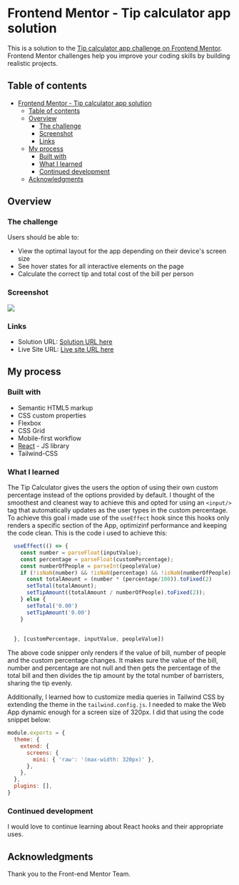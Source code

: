 # Frontend Mentor - Tip calculator app solution

This is a solution to the [Tip calculator app challenge on Frontend Mentor](https://www.frontendmentor.io/challenges/tip-calculator-app-ugJNGbJUX). Frontend Mentor challenges help you improve your coding skills by building realistic projects.

## Table of contents

- [Frontend Mentor - Tip calculator app solution](#frontend-mentor---tip-calculator-app-solution)
  - [Table of contents](#table-of-contents)
  - [Overview](#overview)
    - [The challenge](#the-challenge)
    - [Screenshot](#screenshot)
    - [Links](#links)
  - [My process](#my-process)
    - [Built with](#built-with)
    - [What I learned](#what-i-learned)
    - [Continued development](#continued-development)
  - [Acknowledgments](#acknowledgments)


## Overview

### The challenge

Users should be able to:

- View the optimal layout for the app depending on their device's screen size
- See hover states for all interactive elements on the page
- Calculate the correct tip and total cost of the bill per person

### Screenshot

![](./screenshot.jpg)


### Links

- Solution URL: [Solution URL here](https://github.com/TorCanHack/tip-calculator-app)
- Live Site URL: [Live site URL here](https://torcanhack.github.io/tip-calculator-app/)

## My process

### Built with

- Semantic HTML5 markup
- CSS custom properties
- Flexbox
- CSS Grid
- Mobile-first workflow
- [React](https://reactjs.org/) - JS library
- Tailwind-CSS


### What I learned

The Tip Calculator gives the users the option of using their own custom percentage instead of the options provided by default. I thought of the smoothest and cleanest way to achieve this and opted for using an `<input/>` tag that automatically updates as the user types in the custom percentage. To achieve this goal i made use of the `useEffect` hook since this hooks only renders a specific section of the App, optimizinf performance and keeping the code clean. This is the code i used to achieve this:

````js
  useEffect(() => {
    const number = parseFloat(inputValue);
    const percentage = parseFloat(customPercentage);
    const numberOfPeople = parseInt(peopleValue)
    if (!isNaN(number) && !isNaN(percentage) && !isNaN(numberOfPeople) && numberOfPeople > 0) {
      const totalAmount = (number * (percentage/100)).toFixed(2)
      setTotal(totalAmount);
      setTipAmount((totalAmount / numberOfPeople).toFixed(2));
    } else {
      setTotal('0.00')
      setTipAmount('0.00')
    }
      
    
  }, [customPercentage, inputValue, peopleValue])
````

The above code snipper only renders if the value of bill, number of people and the custom percentage changes. It makes sure the value of the bill, number and percentage are not null and then gets the percentage of the total bill and then divides the tip amount by the total number of barristers, sharing the tip evenly.

Additionally, I learned how to customize media queries in Tailwind CSS by extending the theme in the `tailwind.config.js`. I needed to make the Web App dynamic enough for a screen size of 320px. I did that using the code snippet below:

````js
module.exports = {
  theme: {
    extend: {
      screens: {
        mini: { 'raw': '(max-width: 320px)' }, 
      },
    },
  },
  plugins: [],
}
````

### Continued development

I would love to continue learning about React hooks and their appropriate uses.


## Acknowledgments

Thank you to the Front-end Mentor Team.
